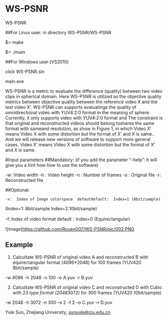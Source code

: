 # WS-PSNR
WS-PSNR 

##For Linux user:
in directory WS-PSNR/WS-PSNR

 $> make

 $> ./main <command>

##For Windows user:(VS2010)

 click WS-PSNR.sln
 
 main.exe <command>

WS-PSNR is a metric to evaluate the difference (quality) between two video clips in spherical domain. Here WS-PSNR is utilized as the objective quality metrics between objective quality between the reference video X and the test video X’. WS-PSNR   can supports evaluatinge the quality of omnidirectional video with YUV4:2:0 format in the meaning of sphere. Currently, it only supports video with YUV4:2:0 format and The constraint is that original and reconstructed videos should belong toshares the same format with sameand resolution, as show in Figure 1, in which Video X’ means Video X with some distortion but the format of X’ and X is same.. And we will release new versions of software to support more general cases.  Video X’ means Video X with some distortion but the format of X’ and X is same. 

#Input parameters
##Mandatory:
	(if you add the parameter “-help”:   It will give you a hint how how to use the software)

-w:     Video width
-h :     Video height
-n :     Number of frames
-o :     Original file
-r:      Reconstructed file

##Optional:

	-x:  Index of Image colorspace  defautdefault:  Index=1 (8bit/sample) 
(Index=1: 8bit/sample  Index=2:10bit/sample)

-f:     Index of video format      default：Index=0 (Equirectangular)

![image]https://github.com/Rouen007/WS-PSNR/pic/002.PNG

##	Example
1.	 Calcultate WS-PSNR of original video A and reconstructed B with equirectangular format (4096*2048) for 100 frames (YUV420 8bit/sample)

-w 4096 -h 2048 -n 100 –o A.yuv -r B.yuv

2.	 Calcultate WS-PSNR of original video C and reconstructed D with Cubic with 2*3 type format (2048*3072) for 300 frames (YUV420 10bit/sample)

-w 2048 -h 3072 -n 300 –x 2 -f 2 –o C.yuv –r D.yuv


Yule Sun, Zhejiang University, sunyule@zju.edu.cn
